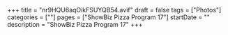 +++
title = "nr9HQU6aqOikFSUYQB54.avif"
draft = false
tags = ["Photos"]
categories = [""]
pages = ["ShowBiz Pizza Program 17"]
startDate = ""
description = "ShowBiz Pizza Program 17"
+++
